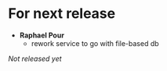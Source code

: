 # For next release
  * **Raphael Pour**
    * rework service to go with file-based db

*Not released yet*
